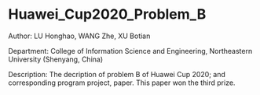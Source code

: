 # Huawei_Cup2020_Problem_B

Author: LU Honghao, WANG Zhe, XU Botian

Department: College of Information Science and Engineering, Northeastern University (Shenyang, China)

Description: The decription of problem B of Huawei Cup 2020; and corresponding program project, paper. This paper won the third prize.
